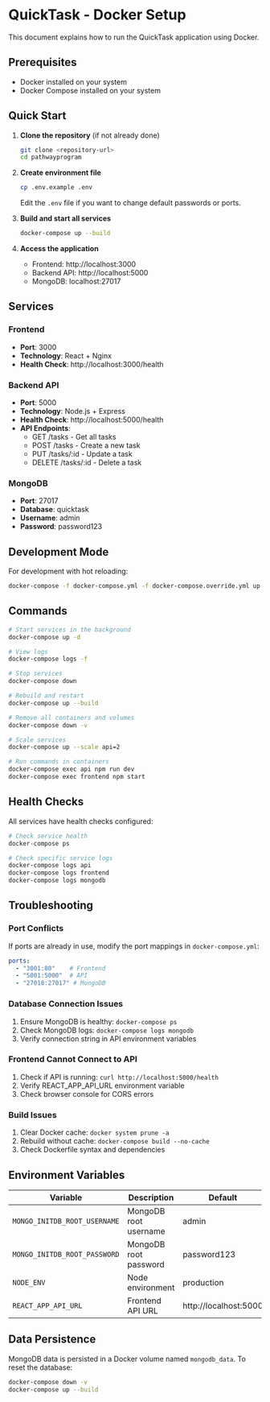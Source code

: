 # QuickTask - Docker Setup

This document explains how to run the QuickTask application using Docker.

## Prerequisites

- Docker installed on your system
- Docker Compose installed on your system

## Quick Start

1. **Clone the repository** (if not already done)
   ```bash
   git clone <repository-url>
   cd pathwayprogram
   ```

2. **Create environment file**
   ```bash
   cp .env.example .env
   ```
   Edit the `.env` file if you want to change default passwords or ports.

3. **Build and start all services**
   ```bash
   docker-compose up --build
   ```

4. **Access the application**
   - Frontend: http://localhost:3000
   - Backend API: http://localhost:5000
   - MongoDB: localhost:27017

## Services

### Frontend
- **Port**: 3000
- **Technology**: React + Nginx
- **Health Check**: http://localhost:3000/health

### Backend API
- **Port**: 5000
- **Technology**: Node.js + Express
- **Health Check**: http://localhost:5000/health
- **API Endpoints**:
  - GET /tasks - Get all tasks
  - POST /tasks - Create a new task
  - PUT /tasks/:id - Update a task
  - DELETE /tasks/:id - Delete a task

### MongoDB
- **Port**: 27017
- **Database**: quicktask
- **Username**: admin
- **Password**: password123

## Development Mode

For development with hot reloading:

```bash
docker-compose -f docker-compose.yml -f docker-compose.override.yml up --build
```

## Commands

```bash
# Start services in the background
docker-compose up -d

# View logs
docker-compose logs -f

# Stop services
docker-compose down

# Rebuild and restart
docker-compose up --build

# Remove all containers and volumes
docker-compose down -v

# Scale services
docker-compose up --scale api=2

# Run commands in containers
docker-compose exec api npm run dev
docker-compose exec frontend npm start
```

## Health Checks

All services have health checks configured:

```bash
# Check service health
docker-compose ps

# Check specific service logs
docker-compose logs api
docker-compose logs frontend
docker-compose logs mongodb
```

## Troubleshooting

### Port Conflicts
If ports are already in use, modify the port mappings in `docker-compose.yml`:

```yaml
ports:
  - "3001:80"    # Frontend
  - "5001:5000"  # API
  - "27018:27017" # MongoDB
```

### Database Connection Issues
1. Ensure MongoDB is healthy: `docker-compose ps`
2. Check MongoDB logs: `docker-compose logs mongodb`
3. Verify connection string in API environment variables

### Frontend Cannot Connect to API
1. Check if API is running: `curl http://localhost:5000/health`
2. Verify REACT_APP_API_URL environment variable
3. Check browser console for CORS errors

### Build Issues
1. Clear Docker cache: `docker system prune -a`
2. Rebuild without cache: `docker-compose build --no-cache`
3. Check Dockerfile syntax and dependencies

## Environment Variables

| Variable | Description | Default |
|----------|-------------|---------|
| `MONGO_INITDB_ROOT_USERNAME` | MongoDB root username | admin |
| `MONGO_INITDB_ROOT_PASSWORD` | MongoDB root password | password123 |
| `NODE_ENV` | Node environment | production |
| `REACT_APP_API_URL` | Frontend API URL | http://localhost:5000 |

## Data Persistence

MongoDB data is persisted in a Docker volume named `mongodb_data`. To reset the database:

```bash
docker-compose down -v
docker-compose up --build
```